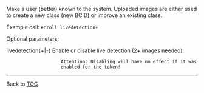 Make a user (better) known to the system. Uploaded images are either used to
create a new class (new BCID) or improve an existing class.

Example call: `enroll livedetection+`


Optional parameters:

   livedetection{+|-}   Enable or disable live detection (2+ images needed).

                        Attention: Disabling will have no effect if it was
                        enabled for the token!


---

Back to [TOC](./toc.md)